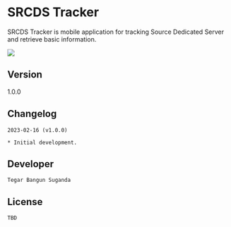 # SRCDS Tracker
SRCDS Tracker is mobile application for tracking Source Dedicated Server and retrieve basic information.

![](static/srcds_tracker.png)

## Version
1.0.0

## Changelog
```
2023-02-16 (v1.0.0)

* Initial development.
```

## Developer
```
Tegar Bangun Suganda
```

## License
```
TBD
```